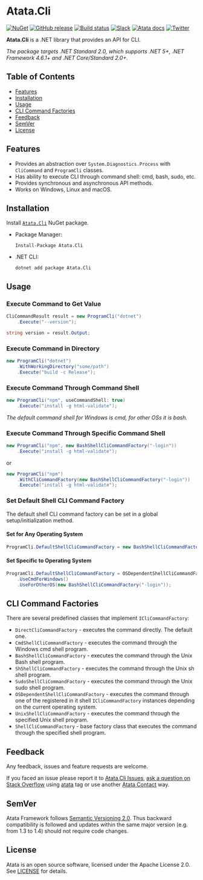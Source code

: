 # Atata.Cli

[![NuGet](http://img.shields.io/nuget/v/Atata.Cli.svg?style=flat)](https://www.nuget.org/packages/Atata.Cli/)
[![GitHub release](https://img.shields.io/github/release/atata-framework/atata-cli.svg)](https://github.com/atata-framework/atata-cli/releases)
[![Build status](https://dev.azure.com/atata-framework/atata-cli/_apis/build/status/atata-cli-ci?branchName=main)](https://dev.azure.com/atata-framework/atata-cli/_build/latest?definitionId=41&branchName=main)
[![Slack](https://img.shields.io/badge/join-Slack-green.svg?colorB=4EB898)](https://join.slack.com/t/atata-framework/shared_invite/zt-5j3lyln7-WD1ZtMDzXBhPm0yXLDBzbA)
[![Atata docs](https://img.shields.io/badge/docs-Atata_Framework-orange.svg)](https://atata.io)
[![Twitter](https://img.shields.io/badge/follow-@AtataFramework-blue.svg)](https://twitter.com/AtataFramework)

**Atata.Cli** is a .NET library that provides an API for CLI.

*The package targets .NET Standard 2.0, which supports .NET 5+, .NET Framework 4.6.1+ and .NET Core/Standard 2.0+.*

## Table of Contents

- [Features](#features)
- [Installation](#installation)
- [Usage](#usage)
- [CLI Command Factories](#cli-command-factories)
- [Feedback](#feedback)
- [SemVer](#semver)
- [License](#license)

## Features

- Provides an abstraction over `System.Diagnostics.Process` with `CliCommand` and `ProgramCli` classes.
- Has ability to execute CLI through command shell: cmd, bash, sudo, etc.
- Provides synchronous and asynchronous API methods.
- Works on Windows, Linux and macOS.

## Installation

Install [`Atata.Cli`](https://www.nuget.org/packages/Atata.Cli/) NuGet package.

- Package Manager:
  ```
  Install-Package Atata.Cli
  ```

- .NET CLI:
  ```
  dotnet add package Atata.Cli
  ```

## Usage

### Execute Command to Get Value

```cs
CliCommandResult result = new ProgramCli("dotnet")
    .Execute("--version");

string version = result.Output;
```

### Execute Command in Directory

```cs
new ProgramCli("dotnet")
    .WithWorkingDirectory("some/path")
    .Execute("build -c Release");
```

### Execute Command Through Command Shell

```cs
new ProgramCli("npm", useCommandShell: true)
    .Execute("install -g html-validate");
```

*The default command shell for Windows is cmd, for other OSs it is bash.*

### Execute Command Through Specific Command Shell

```cs
new ProgramCli("npm", new BashShellCliCommandFactory("-login"))
    .Execute("install -g html-validate");
```

or

```cs
new ProgramCli("npm")
    .WithCliCommandFactory(new BashShellCliCommandFactory("-login"))
    .Execute("install -g html-validate");
```

### Set Default Shell CLI Command Factory

The default shell CLI command factory can be set in a global setup/initialization method.

#### Set for Any Operating System

```cs
ProgramCli.DefaultShellCliCommandFactory = new BashShellCliCommandFactory();
```

#### Set Specific to Operating System

```cs
ProgramCli.DefaultShellCliCommandFactory = OSDependentShellCliCommandFactory
    .UseCmdForWindows()
    .UseForOtherOS(new BashShellCliCommandFactory("-login"));
```

## CLI Command Factories

There are several predefined classes that implement `ICliCommandFactory`:

- `DirectCliCommandFactory` - executes the command directly. The default one.
- `CmdShellCliCommandFactory` - executes the command through the Windows cmd shell program.
- `BashShellCliCommandFactory` - executes the command through the Unix Bash shell program.
- `ShShellCliCommandFactory` - executes the command through the Unix sh shell program.
- `SudoShellCliCommandFactory` - executes the command through the Unix sudo shell program.
- `OSDependentShellCliCommandFactory` - executes the command through one of the registered in it
  shell `ICliCommandFactory` instances depending on the current operating system.
- `UnixShellCliCommandFactory` - executes the command through the specified Unix shell program.
- `ShellCliCommandFactory` - base factory class that executes the command through the specified shell program.

## Feedback

Any feedback, issues and feature requests are welcome.

If you faced an issue please report it to [Atata.Cli Issues](https://github.com/atata-framework/atata-cli/issues),
[ask a question on Stack Overflow](https://stackoverflow.com/questions/ask?tags=atata+csharp) using [atata](https://stackoverflow.com/questions/tagged/atata) tag
or use another [Atata Contact](https://atata.io/contact/) way.

## SemVer

Atata Framework follows [Semantic Versioning 2.0](https://semver.org/).
Thus backward compatibility is followed and updates within the same major version
(e.g. from 1.3 to 1.4) should not require code changes.

## License

Atata is an open source software, licensed under the Apache License 2.0.
See [LICENSE](LICENSE) for details.
